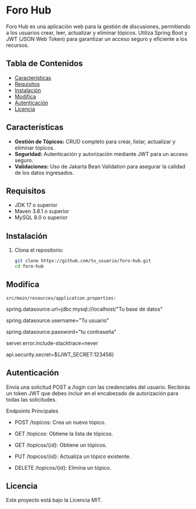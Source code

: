 # Foro Hub

Foro Hub es una aplicación web para la gestión de discusiones, permitiendo a los usuarios crear, leer, actualizar y eliminar tópicos. Utiliza Spring Boot y JWT (JSON Web Token) para garantizar un acceso seguro y eficiente a los recursos.

## Tabla de Contenidos

- [Características](#características)
- [Requisitos](#requisitos)
- [Instalación](#instalación)
- [Modifica](#documentación)
- [Autenticación](#autenticación)
- [Licencia](#licencia)

## Características

- **Gestión de Tópicos:** CRUD completo para crear, listar, actualizar y eliminar tópicos.
- **Seguridad:** Autenticación y autorización mediante JWT para un acceso seguro.
- **Validaciones:** Uso de Jakarta Bean Validation para asegurar la calidad de los datos ingresados.

## Requisitos

- JDK 17 o superior
- Maven 3.8.1 o superior
- MySQL 8.0 o superior

## Instalación

1. Clona el repositorio:
   ```bash
   git clone https://github.com/tu_usuario/foro-hub.git
   cd foro-hub

## Modifica 
    src/main/resources/application.properties:


spring.datasource.url=jdbc:mysql://localhost/"Tu base de datos"

spring.datasource.username="Tu usuario"

spring.datasource.password="tu contraseña"

server.error.include-stacktrace=never

api.security.secret=${JWT_SECRET:123456}

## Autenticación
Envía una solicitud POST a /login con las credenciales del usuario. 
Recibirás un token JWT que debes incluir en el encabezado de autorización para todas las solicitudes.

Endpoints Principales

- POST /topicos: Crea un nuevo tópico.

- GET /topicos: Obtiene la lista de tópicos.
  
- GET /topicos/{id}: Obtiene un tópicos.

- PUT /topicos/{id}: Actualiza un tópico existente.

- DELETE /topicos/{id}: Elimina un tópico.

## Licencia

Este proyecto está bajo la Licencia MIT.
